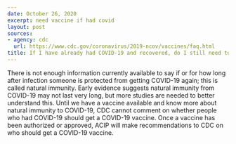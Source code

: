 ```yaml
---
date: October 26, 2020
excerpt: need vaccine if had covid
layout: post
sources:
- agency: cdc
  url: https://www.cdc.gov/coronavirus/2019-ncov/vaccines/faq.html
title: If I have already had COVID-19 and recovered, do I still need to get vaccinated with a COVID-19 vaccine when it’s available?
---
```


There is not enough information currently available to say if or for how long after infection someone is protected from getting COVID-19 again; this is called natural immunity. Early evidence suggests natural immunity from COVID-19 may not last very long, but more studies are needed to better understand this. Until we have a vaccine available and know more about natural immunity to COVID-19, CDC cannot comment on whether people who had COVID-19 should get a COVID-19 vaccine. Once a vaccine has been authorized or approved, ACIP will make recommendations to CDC on who should get a COVID-19 vaccine.